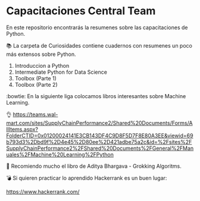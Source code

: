 # Capacitaciones Central Team

En este repositorio encontrarás la resumenes sobre las capacitaciones de Python.

:books: La carpeta de Curiosidades contiene cuadernos con resumenes un poco más extensos sobre Python.

1. Introduccion a Python
2. Intermediate Python for Data Science
3. Toolbox (Parte 1)
4. Toolbox (Parte 2)

:bowtie: En la siguiente liga colocamos libros interesantes sobre Machine Learning.

:ok_hand: https://teams.wal-mart.com/sites/SupplyChainPerformance2/Shared%20Documents/Forms/AllItems.aspx?FolderCTID=0x01200024141E3CB143DF4C9D8F5D7F8E80A3EE&viewid=69b793d3%2Dbd9f%2D4e45%2D80ee%2D421adbe75a2c&id=%2Fsites%2FSupplyChainPerformance2%2FShared%20Documents%2FGeneral%2FManuales%2FMachine%20Learning%2FPython 

:metal: Recomiendo mucho el libro de Aditya Bhargava - Grokking Algoritms.

:bomb: Si quieren practicar lo aprendido Hackerrank es un buen lugar:

https://www.hackerrank.com/
